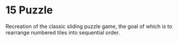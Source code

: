 # 15 Puzzle

Recreation of the classic sliding puzzle game, the goal of which is to rearrange numbered tiles into sequential order.